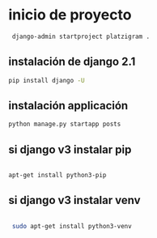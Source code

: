 # inicio de proyecto

```sh
 django-admin startproject platzigram .
```

## instalación de django 2.1

```sh
pip install django -U
```

## instalación applicación

```sh
python manage.py startapp posts
```

## si django v3 instalar pip

```sh

apt-get install python3-pip

```

## si django v3 instalar venv

```sh

 sudo apt-get install python3-venv

```
